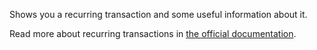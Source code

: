Shows you a recurring transaction and some useful information about it.

Read more about recurring transactions in [the official documentation](https://drive.google.com/open?id=1VREm1K6YZzjrnh2yX5vlHHHecY_Z36qp).
